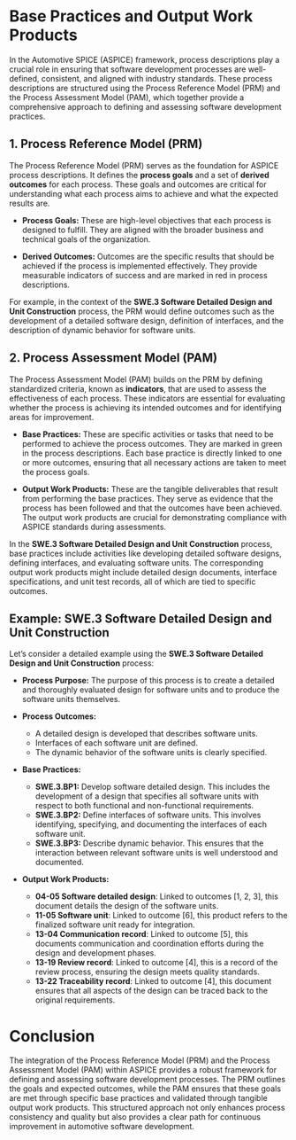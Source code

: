 # Base Practices and Output Work Products

In the Automotive SPICE (ASPICE) framework, process descriptions play a crucial role in ensuring that software development processes are well-defined, consistent, and aligned with industry standards. These process descriptions are structured using the Process Reference Model (PRM) and the Process Assessment Model (PAM), which together provide a comprehensive approach to defining and assessing software development practices.

## **1. Process Reference Model (PRM)**

The Process Reference Model (PRM) serves as the foundation for ASPICE process descriptions. It defines the **process goals** and a set of **derived outcomes** for each process. These goals and outcomes are critical for understanding what each process aims to achieve and what the expected results are.

- **Process Goals:** These are high-level objectives that each process is designed to fulfill. They are aligned with the broader business and technical goals of the organization.
  
- **Derived Outcomes:** Outcomes are the specific results that should be achieved if the process is implemented effectively. They provide measurable indicators of success and are marked in red in process descriptions.

For example, in the context of the **SWE.3 Software Detailed Design and Unit Construction** process, the PRM would define outcomes such as the development of a detailed software design, definition of interfaces, and the description of dynamic behavior for software units.

## **2. Process Assessment Model (PAM)**

The Process Assessment Model (PAM) builds on the PRM by defining standardized criteria, known as **indicators**, that are used to assess the effectiveness of each process. These indicators are essential for evaluating whether the process is achieving its intended outcomes and for identifying areas for improvement.

- **Base Practices:** These are specific activities or tasks that need to be performed to achieve the process outcomes. They are marked in green in the process descriptions. Each base practice is directly linked to one or more outcomes, ensuring that all necessary actions are taken to meet the process goals.

- **Output Work Products:** These are the tangible deliverables that result from performing the base practices. They serve as evidence that the process has been followed and that the outcomes have been achieved. The output work products are crucial for demonstrating compliance with ASPICE standards during assessments.

In the **SWE.3 Software Detailed Design and Unit Construction** process, base practices include activities like developing detailed software designs, defining interfaces, and evaluating software units. The corresponding output work products might include detailed design documents, interface specifications, and unit test records, all of which are tied to specific outcomes.

## **Example: SWE.3 Software Detailed Design and Unit Construction**

Let’s consider a detailed example using the **SWE.3 Software Detailed Design and Unit Construction** process:

- **Process Purpose:** The purpose of this process is to create a detailed and thoroughly evaluated design for software units and to produce the software units themselves.
  
- **Process Outcomes:**
  - A detailed design is developed that describes software units.
  - Interfaces of each software unit are defined.
  - The dynamic behavior of the software units is clearly specified.

- **Base Practices:**
  - **SWE.3.BP1:** Develop software detailed design. This includes the development of a design that specifies all software units with respect to both functional and non-functional requirements.
  - **SWE.3.BP2:** Define interfaces of software units. This involves identifying, specifying, and documenting the interfaces of each software unit.
  - **SWE.3.BP3:** Describe dynamic behavior. This ensures that the interaction between relevant software units is well understood and documented.

- **Output Work Products:**
  - **04-05 Software detailed design**: Linked to outcomes [1, 2, 3], this document details the design of the software units.
  - **11-05 Software unit**: Linked to outcome [6], this product refers to the finalized software unit ready for integration.
  - **13-04 Communication record**: Linked to outcome [5], this documents communication and coordination efforts during the design and development phases.
  - **13-19 Review record**: Linked to outcome [4], this is a record of the review process, ensuring the design meets quality standards.
  - **13-22 Traceability record**: Linked to outcome [4], this document ensures that all aspects of the design can be traced back to the original requirements.

# Conclusion

The integration of the Process Reference Model (PRM) and the Process Assessment Model (PAM) within ASPICE provides a robust framework for defining and assessing software development processes. The PRM outlines the goals and expected outcomes, while the PAM ensures that these goals are met through specific base practices and validated through tangible output work products. This structured approach not only enhances process consistency and quality but also provides a clear path for continuous improvement in automotive software development.
